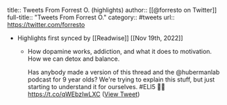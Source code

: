 title:: Tweets From Forrest O. (highlights)
author:: [[@forresto on Twitter]]
full-title:: "Tweets From Forrest O."
category:: #tweets
url:: https://twitter.com/forresto

- Highlights first synced by [[Readwise]] [[Nov 19th, 2022]]
	- How dopamine works, addiction, and what it does to motivation. How we can detox and balance.
	  
	  Has anybody made a version of this thread and the @hubermanlab podcast for 9 year olds? We're trying to explain this stuff, but just starting to understand it for ourselves. #ELI5 🙇‍♂️ https://t.co/qWEbzIwLXC ([View Tweet](https://twitter.com/forresto/status/1452269755075792900))